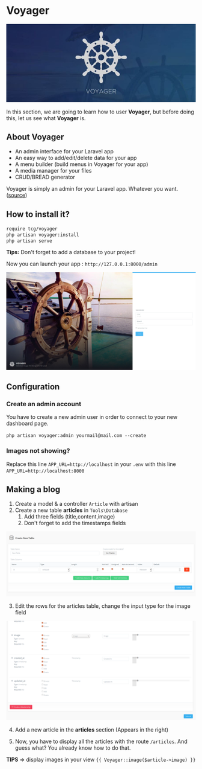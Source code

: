 # Voyager

![logo Voyager](../assets/logoVoyager.jpeg)

In this section, we are going to learn how to user **Voyager**, but before doing this, let us see what **Voyager** is.

## About Voyager

- An admin interface for your Laravel app
- An easy way to add/edit/delete data for your app
- A menu builder (build menus in Voyager for your app)
- A media manager for your files
- CRUD/BREAD generator

Voyager is simply an admin for your Laravel app. Whatever you want. ([source](https://voyager-docs.devdojo.com/getting-started/what-is-voyager))

## How to install it?

``` terminal
require tcg/voyager
php artisan voyager:install
php artisan serve
```

**Tips:** Don't forget to add a database to your project!

Now you can launch your app : `http://127.0.0.1:8000/admin`

![Voyager](../assets/voyager.jpg)

## Configuration

### Create an admin account

You have to create a new admin user in order to connect to your new dashboard page.

`php artisan voyager:admin yourmail@mail.com --create`

### Images not showing? 

Replace this line `APP_URL=http://localhost` in your `.env` with this line `APP_URL=http://localhost:8000` 

## Making a blog

1. Create a model & a controller `Article` with artisan
2. Create a new table **articles** in `Tools\Database`
   1. Add three fields (title,content,image)
   2. Don't forget to add the timestamps fields

![create table](../assets/Voyager/001.png)

3. Edit the rows for the articles table, change the input type for the image field

![articles tables](../assets/Voyager/002.png)

4. Add a new article in the **articles** section (Appears in the right)

5. Now, you have to display all the articles with the route `/articles`. And guess what? You already know how to do that.

**TIPS** => display images in your view `{{ Voyager::image($article->image) }}`

